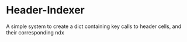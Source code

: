 # Header-Indexer
A simple system to create a dict containing key calls to header cells, and their corresponding ndx
